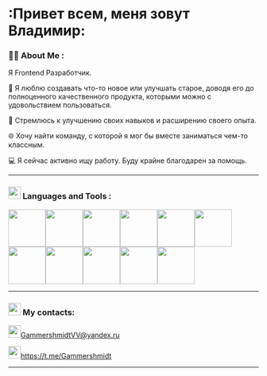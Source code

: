 # :Привет всем, меня зовут Владимир:

### 👩‍💻 About Me :

Я Frontend Разработчик.

🥰 Я люблю создавать что-то новое или улучшать старое, доводя его до полноценного качественного продукта, которыми можно с удовольствием пользоваться.

🏃 Стремлюсь к улучшению своих навыков и расширению своего опыта.

🌐 Хочу найти команду, с которой я мог бы вместе заниматься чем-то классным.

💻 Я сейчас активно ищу работу. Буду крайне благодарен за помощь.

---

### <img src="https://cdn.iconscout.com/icon/premium/png-256-thumb/programming-language-1492978-1264684.png" width="25" height="25"> Languages and Tools :

<img src="https://upload.wikimedia.org/wikipedia/commons/thumb/a/a7/React-icon.svg/2300px-React-icon.svg.png" width="75" height="75"><img src="https://cdn-icons-png.flaticon.com/512/5968/5968292.png" width="75" height="75"><img src="https://uxwing.com/wp-content/themes/uxwing/download/brands-and-social-media/html-icon.png" width="75" height="75"><img src="https://cdn4.iconfinder.com/data/icons/social-media-logos-6/512/121-css3-512.png" height="75"><img src="https://git-scm.com/images/logos/downloads/Git-Icon-1788C.png" width="75" height="75"><img src="https://github.com/Kiokoshinkai/Kiokoshinkai/assets/104086140/c766cd6f-91e0-4bbc-92b9-b8be1e248a99" width="75" height="75"><img src="https://cdn.icon-icons.com/icons2/2415/PNG/512/mongodb_original_logo_icon_146424.png" width="75" height="75"><img src="https://static-00.iconduck.com/assets.00/node-js-icon-454x512-nztofx17.png" width="75" height="75"><img src="https://cdn.icon-icons.com/icons2/2699/PNG/512/expressjs_logo_icon_169185.png" width="75" height="75"><img src="https://static-00.iconduck.com/assets.00/webpack-plain-icon-1847x2048-7e4fofoe.png" width="75" height="75"><img src="https://www.svgrepo.com/show/354202/postman-icon.svg" width="75" height="75">

---

### <img src="https://icon-library.com/images/icon-for-contact/icon-for-contact-2.jpg" width="25" height="25"> My contacts:

<img src="https://www.nidirect.gov.uk/sites/default/files/styles/nigov_full_620_x1/public/images/email_logo.jpg?itok=ifUhNgCT" width="25" height="25"><GammershmidtVV@yandex.ru>

<img src="https://play-lh.googleusercontent.com/ZU9cSsyIJZo6Oy7HTHiEPwZg0m2Crep-d5ZrfajqtsH-qgUXSqKpNA2FpPDTn-7qA5Q" width="25" height="25"><https://t.me/Gammershmidt>

---
